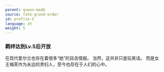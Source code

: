 ```yaml
---
parent: queen-medb
source: fate-grand-order
id: profile-5
language: zh
weight: 5
---
```


### 羁绊达到Lv.5后开放

在现代爱尔兰也存在着很多“她”的目击情报。
当然，这并非只是玩笑话。
而是女王梅芙作为永远的贵妇人，至今也存在于人们的心中。
